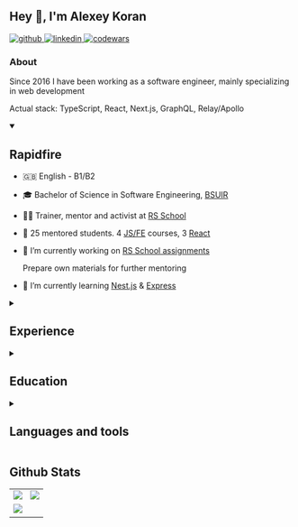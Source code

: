 ## Hey 👋, I'm Alexey Koran

<a href="https://github.com/alexey-koran" target="_blank">
  <img
    src="https://img.shields.io/badge/github-%2324292e.svg?&style=for-the-badge&logo=github&logoColor=white"
    alt="github"
  />
</a>
<a href="https://linkedin.com/in/alexey-koran" target="_blank">
  <img
    src="https://img.shields.io/badge/linkedin-%231E77B5.svg?&style=for-the-badge&logo=linkedin&logoColor=white"
    alt="linkedin"
  />
</a>
<a href="https://www.codewars.com/users/alexey-koran" target="_blank">
  <img
    src="https://img.shields.io/badge/codewars-F05656.svg?&style=for-the-badge&logo=codewars&logoColor=white"
    alt="codewars"
  />
</a>
<!-- <a href="https://leetcode.com/u/alexey-koran/" target="_blank">
  <img
    src="https://img.shields.io/badge/leetcode-FFA116.svg?&style=for-the-badge&logo=leetcode&logoColor=white"
    alt="leetcode"
  />
</a>
<a href="https://roadmap.sh/u/alexeykoran" target="_blank">
  <img
    src="https://img.shields.io/badge/roadmap.sh-000.svg?&style=for-the-badge&logo=roadmap.sh&logoColor=white"
    alt="roadmap.sh"
  />
</a> -->

### About

Since 2016 I have been working as a software engineer, mainly specializing in web development

Actual stack: TypeScript, React, Next.js, GraphQL, Relay/Apollo

<details open>

<summary><h2>Rapidfire</h2></summary>

- 🇬🇧 English - B1/B2

- 🎓 Bachelor of Science in Software Engineering, [BSUIR](https://en.wikipedia.org/wiki/Belarusian_State_University_of_Informatics_and_Radioelectronics)

- 🧑‍🎓 Trainer, mentor and activist at [RS School](https://rs.school/)

- 🏅 25 mentored students. 4 [JS/FE](https://rs.school/courses/javascript) courses, 3 [React](https://rs.school/courses/reactjs)

- 🔭 I’m currently working on [RS School assignments](https://rs.school/courses)

  Prepare own materials for further mentoring

- 🌱 I’m currently learning [Nest.js](https://nestjs.com/) & [Express](https://expressjs.com/)

</details>

<details>

<summary><h2>Experience</h2></summary>

| Company               | Title                     | Start Date     | End Date      |
| --------------------- | ------------------------- | -------------- | ------------- |
| Specific-Group Poland | Senior Frontend Developer | March 2023     | August 2024   |
| NDA                   | Senior Software Engineer  | February 2021  | March 2023    |
| Pythia                | Full Stack Engineer       | April 2020     | February 2021 |
| Tubapak               | Software Engineer         | October 2017   | August 2019   |
| Tubapak               | Software Technician       | September 2016 | October 2017  |

</details>

<details>

<summary><h2>Education</h2></summary>

| Education institution name                                                                  | Degree     | Field of study                  | Qualification       | Start Year | End Year |
| ------------------------------------------------------------------------------------------- | ---------- | ------------------------------- | ------------------- | ---------- | -------- |
| [Belarusian State University of Informatics and Radioelectronics](https://www.bsuir.by/en/) | Bachelor's | Information technology software | Software engineer   | 2016       | 2021     |
| [Minsk College of Business](https://www.mcb.by/)                                            | Specialist | Information technology software | Software technician | 2012       | 2016     |

</details>

<details>

<summary><h2>Languages and tools</h2></summary>

<div>
  <a href="https://en.wikipedia.org/wiki/CSS" target="_blank">
    <img
      style="margin: 10px"
      src="./icons/css3.svg"
      alt="CSS3"
      height="40"
    />
  </a>
  <a href="https://en.wikipedia.org/wiki/HTML5" target="_blank">
    <img
      style="margin: 10px"
      src="./icons/html5.svg"
      alt="HTML5"
      height="40"
    />
  </a>
  <a href="https://www.javascript.com/" target="_blank">
    <img
      style="margin: 10px"
      src="./icons/javascript.svg"
      alt="JavaScript"
      height="40"
    />
  </a>
  <a href="https://www.typescriptlang.org/" target="_blank">
    <img
      style="margin: 10px"
      src="./icons/typescript.svg"
      alt="TypeScript"
      height="40"
    />
  </a>
</div>

<div>
  <a href="https://react.dev/" target="_blank">
    <img
      style="margin: 10px"
      src="./icons/react.svg"
      alt="React"
      height="40"
    />
  </a>
  <a href="https://preactjs.com/" target="_blank">
    <img
      style="margin: 10px"
      src="./icons/preact.svg"
      alt="Preact"
      height="40"
    />
  </a>
  <a href="https://nextjs.org/" target="_blank">
    <img
      style="margin: 10px"
      src="./icons/nextjs.svg"
      alt="Next.js"
      height="40"
    />
  </a>
  <a href="https://redux.js.org/" target="_blank">
    <img
      style="margin: 10px"
      src="./icons/redux.svg"
      alt="Redux"
      height="40"
    />
  </a>
  <a href="https://zustand-demo.pmnd.rs/" target="_blank">
    <img
      style="margin: 10px"
      src="./icons/zustand.svg"
      alt="Zustand"
      height="40"
    />
  </a>
  </div>

<div>
  <a href="https://tanstack.com/" target="_blank">
    <img
      style="margin: 10px"
      src="./icons/tanstack.png"
      alt="Tanstack"
      height="40"
    />
  </a>
  <a href="https://reactrouter.com/" target="_blank">
    <img
      style="margin: 10px"
      src="./icons/react-router.svg"
      alt="React router"
      height="40"
    />
  </a>
  <a href="https://reactflow.dev/" target="_blank">
    <img
      style="margin: 10px"
      src="./icons/react-flow.svg"
      alt="React Flow"
      height="40"
    />
  </a>
  <a href="https://formik.org/" target="_blank">
    <img
      style="margin: 10px"
      src="./icons/formik.png"
      alt="Formik"
      height="40"
    />
  </a>
  <a href="https://react-hook-form.com/" target="_blank">
    <img
      style="margin: 10px"
      src="./icons/react-hook-form.svg"
      alt="React hook form"
      height="40"
    />
  </a>
</div>

<div>
  <a href="https://graphql.org/" target="_blank">
    <img
      style="margin: 10px"
      src="./icons/graphql.svg"
      alt="GraphQL"
      height="40"
    />
  </a>
  <a href="https://www.apollographql.com/" target="_blank">
    <img
      style="margin: 10px"
      src="./icons/apollo-graphql.svg"
      alt="Apollo GraphQL"
      height="40"
    />
  </a>
  <a href="https://relay.dev/" target="_blank">
    <img
      style="margin: 10px"
      src="./icons/relay.svg"
      alt="Relay"
      height="40"
    />
  </a>
</div>

<div>
  <a href="https://nodejs.org/" target="_blank">
    <img
      style="margin: 10px"
      src="./icons/nodejs.svg"
      alt="Node.js"
      height="40"
    />
  </a>
  <a href="https://www.mongodb.com/" target="_blank">
    <img
      style="margin: 10px"
      src="./icons/mongodb.svg"
      alt="MongoDB"
      height="40"
    />
  </a>
  <a href="https://mongoosejs.com/" target="_blank">
    <img
      style="margin: 10px"
      src="./icons/mongoose.png"
      alt="Mongoose"
      height="40"
    />
  </a>
  <a href="https://www.postgresql.org/" target="_blank">
    <img
      style="margin: 10px"
      src="./icons/postgresql.svg"
      alt="PostgreSQL"
      height="40"
    />
  </a>
  <a href="https://sequelize.org/" target="_blank">
    <img
      style="margin: 10px"
      src="./icons/sequelize.svg"
      alt="Sequelize"
      height="40"
    />
  </a>
</div>

<div>
  <a href="https://www.tailwindcss.com/" target="_blank">
    <img
      style="margin: 10px"
      src="./icons/tailwindcss.svg"
      alt="Tailwind CSS"
      height="40"
    />
  </a>
  <a href="https://sass-lang.com/" target="_blank">
    <img
    style="margin: 10px"
    src="./icons/sass.svg"
    alt="Sass"
    height="40"
    />
  </a>
  <a href="https://postcss.org/" target="_blank">
    <img
    style="margin: 10px"
    src="./icons/postcss.svg"
    alt="PostCSS"
    height="40"
    />
  </a>
  <a href="https://styled-components.com/" target="_blank">
    <img
      style="margin: 10px"
      src="./icons/styled-components.png"
      alt="Styled Components"
      height="40"
    />
  </a>
</div>

<div>
  <a href="https://chakra-ui.com/" target="_blank">
    <img
      style="margin: 10px"
      src="./icons/chakraui.svg"
      alt="Chakra UI"
      height="40"
    />
  </a>
  <a href="https://headlessui.com/" target="_blank">
    <img
      style="margin: 10px"
      src="./icons/headlessui.svg"
      alt="Headless UI"
      height="40"
    />
  </a>
  <a href="https://mui.com/" target="_blank">
    <img
      style="margin: 10px"
      src="./icons/mui.png"
      alt="Material UI"
      height="40"
    />
  </a>
  <a href="https://ant.design/" target="_blank">
    <img
      style="margin: 10px"
      src="./icons/ant-design.svg"
      alt="Ant Design"
      height="40"
    />
  </a>
  <a href="https://react.fluentui.dev/" target="_blank">
    <img
      style="margin: 10px"
      src="./icons/fluentui.png"
      alt="Fluent UI"
      height="40"
    />
  </a>
</div>

<div>
  <a href="https://www.jestjs.io/" target="_blank">
    <img
      style="margin: 10px"
      src="./icons/jest.svg"
      alt="Jest"
      height="40"
    />
  </a>
  <a href="https://vitest.dev/" target="_blank">
    <img
      style="margin: 10px"
      src="./icons/vitest.svg"
      alt="Vitest"
      height="40"
    />
  </a>
  <a href="https://testing-library.com/" target="_blank">
    <img
      style="margin: 10px"
      src="./icons/react-testing-library.png"
      alt="React testing library"
      height="40"
    />
  </a>
  <a href="https://www.cypress.io/" target="_blank">
    <img
      style="margin: 10px"
      src="./icons/cypress.svg"
      alt="Cypress"
      height="40"
    />
  </a>
  <a href="https://pptr.dev/" target="_blank">
    <img
      style="margin: 10px"
      src="./icons/puppeteer.png"
      alt="Puppeteer"
      height="40"
    />
  </a>
</div>

<div>
  <a href="https://webpack.js.org/" target="_blank">
    <img
      style="margin: 10px"
      src="./icons/webpack.svg"
      alt="Webpack"
      height="40"
    />
  </a>
  <a href="https://vite.dev/" target="_blank">
    <img
      style="margin: 10px"
      src="./icons/vite.svg"
      alt="Vite"
      height="40"
    />
  </a>
  <a href="https://esbuild.github.io/" target="_blank">
    <img
      style="margin: 10px"
      src="./icons/esbuild.svg"
      alt="Esbuild"
      height="40"
    />
  </a>
</div>

<div>
  <a href="https://eslint.org/" target="_blank">
    <img
      style="margin: 10px"
      src="./icons/eslint.svg"
      alt="Eslint"
      height="40"
    />
  </a>
  <a href="https://prettier.io/" target="_blank">
    <img
      style="margin: 10px"
      src="./icons/prettier.png"
      alt="Prettier"
      height="40"
    />
  </a>
  <a href="https://stylelint.io/" target="_blank">
    <img
      style="margin: 10px"
      src="./icons/stylelint.svg"
      alt="Stylelint"
      height="40"
    />
  </a>
</div>

<div>
  <a href="https://www.linux.org/" target="_blank">
    <img
      style="margin: 10px"
      src="./icons/linux.svg"
      alt="Linux"
      height="40"
    />
  </a>
  <a href="https://ubuntu.com/" target="_blank">
    <img
      style="margin: 10px"
      src="./icons/ubuntu.svg"
      alt="Ubuntu"
      height="40"
    />
  </a>
  <a href="https://www.docker.com/" target="_blank">
    <img
      style="margin: 10px"
      src="./icons/docker.svg"
      alt="Docker"
      height="40"
    />
  </a>
  <a
    href="https://www.figma.com/"
    target="_blank"
  >
    <img
      style="margin: 10px"
      src="./icons/figma.svg"
      alt="Figma"
      height="40"
    />
  </a>
</div>

</details>

## Github Stats

<table>
  <tr>
    <td valign="top" width="50%">
      <img
        src="https://github-readme-stats.vercel.app/api?username=alexey-koran&show_icons=true&count_private=true&hide_border=true&theme=buefy"
        style="width: 100%"
      />
    </td>
    <td valign="top" width="50%">
      <img
        src="https://github-readme-stats.vercel.app/api/top-langs/?username=alexey-koran&layout=compact&hide_border=true&theme=buefy"
        style="width: 100%"
      />
    </td>
  </tr>
  <tr>
    <td>
      <a href="https://www.codewars.com/users/alexey-koran">
        <img src="https://www.codewars.com/users/alexey-koran/badges/large" />
      </a>
    </td>
  </tr>
</table>
